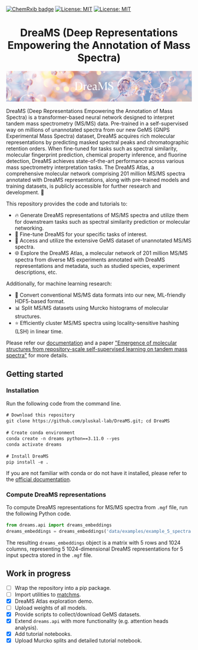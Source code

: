 <!-- [![Documentation badge](https://img.shields.io/badge/docs-latest-brightgreen.svg)](https://ppiref.readthedocs.io/en/latest/?badge=latest) -->
<!-- [![Zenodo badge](https://zenodo.org/badge/DOI/10.5281/zenodo.13208732.svg)](https://doi.org/10.5281/zenodo.13208732) -->
<!-- [![Python package](https://github.com/anton-bushuiev/PPIRef/actions/workflows/python-package.yml/badge.svg)](https://github.com/anton-bushuiev/PPIRef/actions/workflows/python-package.yml) -->
[![ChemRxib badge](https://img.shields.io/badge/ChemRxiv-10.26434-brown.svg)](https://chemrxiv.org/engage/chemrxiv/article-details/6626775021291e5d1d61967f)
[![License: MIT](https://img.shields.io/badge/License-MIT-firebrick.svg)](https://opensource.org/licenses/MIT)
[![License: MIT](https://img.shields.io/badge/Python-3.11-blue.svg)](https://opensource.org/licenses/MIT)

<h1 align="center">DreaMS (Deep Representations Empowering the Annotation of Mass Spectra)</h1>

<p align="center">
  <img src="assets/dreams_background.png"/>
</p>

DreaMS (Deep Representations Empowering the Annotation of Mass Spectra) is a transformer-based neural network designed to interpret tandem mass spectrometry (MS/MS) data. Pre-trained in a self-supervised way on millions of unannotated spectra from our new GeMS (GNPS Experimental Mass Spectra) dataset, DreaMS acquires rich molecular representations by predicting masked spectral peaks and chromatographic retention orders. When fine-tuned for tasks such as spectral similarity, molecular fingerprint prediction, chemical property inference, and fluorine detection, DreaMS achieves state-of-the-art performance across various mass spectrometry interpretation tasks. The DreaMS Atlas, a comprehensive molecular network comprising 201 million MS/MS spectra annotated with DreaMS representations, along with pre-trained models and training datasets, is publicly accessible for further research and development. 🚀

This repository provides the code and tutorials to:

- 🔥 Generate DreaMS representations of MS/MS spectra and utilize them for downstream tasks such as spectral similarity prediction or molecular networking.
- 🤖 Fine-tune DreaMS for your specific tasks of interest.
- 💎 Access and utilize the extensive GeMS dataset of unannotated MS/MS spectra.
- 🌐 Explore the DreaMS Atlas, a molecular network of 201 million MS/MS spectra from diverse MS experiments annotated with DreaMS representations and metadata, such as studied species, experiment descriptions, etc.

Additionally, for machine learning research:
- 🔄 Convert conventional MS/MS data formats into our new, ML-friendly HDF5-based format.
- 📊 Split MS/MS datasets using Murcko histograms of molecular structures.
- ⭐ Efficiently cluster MS/MS spectra using locality-sensitive hashing (LSH) in linear time.

Please refer our [documentation](TODO) and a paper ["Emergence of molecular structures from repository-scale self-supervised learning on tandem mass spectra"](https://chemrxiv.org/engage/chemrxiv/article-details/6626775021291e5d1d61967f) for more details.

## Getting started


### Installation
Run the following code from the command line.

``` shell
# Download this repository
git clone https://github.com/pluskal-lab/DreaMS.git; cd DreaMS

# Create conda environment
conda create -n dreams python==3.11.0 --yes
conda activate dreams

# Install DreaMS
pip install -e .
```

If you are not familiar with conda or do not have it installed, please refer to the [official documentation](https://conda.io/projects/conda/en/latest/user-guide/getting-started.html).

### Compute DreaMS representations

To compute DreaMS representations for MS/MS spectra from `.mgf` file, run the following Python code.

``` python
from dreams.api import dreams_embeddings
dreams_embeddings = dreams_embeddings('data/examples/example_5_spectra.mgf')
```

The resulting `dreams_embeddings` object is a matrix with 5 rows and 1024 columns, representing 5 1024-dimensional DreaMS representations for 5 input spectra stored in the `.mgf` file.

## Work in progress
- [ ] Wrap the repository into a pip package.
- [ ] Import utilities to [matchms](https://github.com/matchms/matchms).
- [x] DreaMS Atlas exploration demo.
- [ ] Upload weights of all models.
- [x] Provide scripts to collect/download GeMS datasets.
- [x] Extend `dreams.api` with more functionality (e.g. attention heads analysis).
- [x] Add tutorial notebooks.
- [x] Upload Murcko splits and detailed tutorial notebook.
